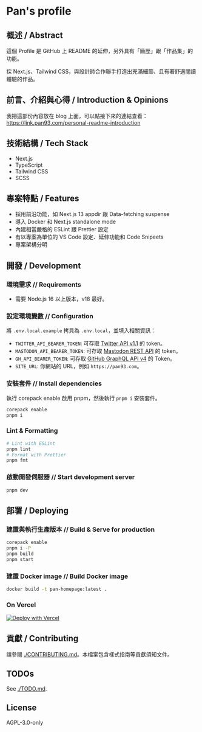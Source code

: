 # Pan's profile

<!-- LTeX: language=zh-TW -->

## 概述 / Abstract

這個 Profile 是 GitHub 上 README 的延伸，另外具有「簡歷」跟「作品集」的功能。

採 Next.js、Tailwind CSS，與設計師合作聯手打造出充滿細節、且有著舒適閱讀體驗的作品。

## 前言、介紹與心得 / Introduction & Opinions

我把這部份內容放在 blog 上面，可以點接下來的連結查看：
<https://link.pan93.com/personal-readme-introduction>

## 技術結構 / Tech Stack

- Next.js
- TypeScript
- Tailwind CSS
- SCSS

## 專案特點 / Features

- 採用前沿功能，如 Next.js 13 appdir 跟 Data-fetching suspense
- 導入 Docker 和 Next.js standalone mode
- 內建相當嚴格的 ESLint 跟 Prettier 設定
- 有以專案為單位的 VS Code 設定、延伸功能和 Code Snipeets
- 專案架構分明

## 開發 / Development

### 環境需求 // Requirements

- 需要 Node.js 16 以上版本，v18 最好。

### 設定環境變數 // Configuration

將 `.env.local.example` 拷貝為 `.env.local`，並填入相關資訊：

- `TWITTER_API_BEARER_TOKEN`: 可存取 [Twitter API v1.1](https://developer.twitter.com/en/docs/twitter-api/getting-started/getting-access-to-the-twitter-api) 的 token。
- `MASTODON_API_BEARER_TOKEN`: 可存取 [Mastodon REST API](https://docs.joinmastodon.org/methods/accounts/) 的 token。
- `GH_API_BEARER_TOKEN`: 可存取 [GitHub GraphQL API v4](https://docs.github.com/en/rest/guides/getting-started-with-the-rest-api?apiVersion=2022-11-28) 的 Token。
- `SITE_URL`: 你網站的 URL，例如 `https://pan93.com`。

### 安裝套件 // Install dependencies

執行 corepack enable 啟用 pnpm，然後執行 `pnpm i` 安裝套件。

```bash
corepack enable
pnpm i
```

### Lint & Formatting

```bash
# Lint with ESLint
pnpm lint
# Format with Prettier
pnpm fmt
```

### 啟動開發伺服器 // Start development server

```bash
pnpm dev
```

## 部署 / Deploying

### 建置與執行生產版本 // Build & Serve for production

```bash
corepack enable
pnpm i -P
pnpm build
pnpm start
```

### 建置 Docker image // Build Docker image

```bash
docker build -t pan-homepage:latest .
```

### On Vercel

[![Deploy with Vercel](https://vercel.com/button)](https://vercel.com/new/clone?repository-url=https%3A%2F%2Fgithub.com%2Fpan93412%2Fhomepage&env=TWITTER_API_BEARER_TOKEN,GH_API_BEARER_TOKEN)

## 貢獻 / Contributing

請參閱 [./CONTRIBUTING.md](./CONTRIBUTING.md)。本檔案包含樣式指南等貢獻須知文件。

## TODOs

See [./TODO.md](./TODO.md).

## License

AGPL-3.0-only
